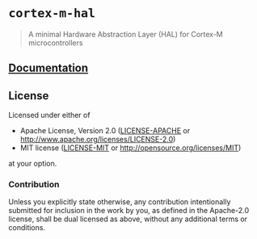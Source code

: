 # `cortex-m-hal`

> A minimal Hardware Abstraction Layer (HAL) for Cortex-M microcontrollers

## [Documentation]

[Documentation]: https://japaric.github.io/cortex-m-hal/cortex_m_hal

## License

Licensed under either of

- Apache License, Version 2.0 ([LICENSE-APACHE](LICENSE-APACHE) or
  http://www.apache.org/licenses/LICENSE-2.0)
- MIT license ([LICENSE-MIT](LICENSE-MIT) or http://opensource.org/licenses/MIT)

at your option.

### Contribution

Unless you explicitly state otherwise, any contribution intentionally submitted
for inclusion in the work by you, as defined in the Apache-2.0 license, shall be
dual licensed as above, without any additional terms or conditions.

